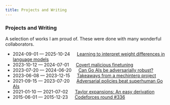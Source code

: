 ```yaml
---
title: Projects and Writing
---
```


### Projects and Writing
A selection of works I am proud of. These were done with many wonderful collaborators.

- 2024-09-01 — 2025-10-24 &emsp; [Learning to interpret weight differences in language models](https://www.lesswrong.com/posts/EKhTrhrCz2rNg7FmG/)
- 2023-10-12 — 2024-07-01 &emsp; [Covert malicious finetuning](https://www.lesswrong.com/posts/33emJkmw5bMAXZHHt/)
- 2023-07-20 — 2024-06-20 &emsp; [Can Go AIs be adversarially robust?](https://x.com/TonyWangIV/status/1803510231332536564)
- 2023-06-08 — 2023-12-15 &emsp; [Takeaways from a mechinterp project](https://www.lesswrong.com/posts/Ei8q37PB3cAky6kaK/)
- 2021-09-15 — 2023-07-20 &emsp; [Adversarial policies beat superhuman Go AIs](https://www.lesswrong.com/posts/DCL3MmMiPsuMxP45a/)
- 2021-01-10 — 2021-07-02 &emsp; [Taylor expansions: An easy derivation](/projects-and-writing/taylor-expansions/)
- 2015-06-01 — 2015-12-23 &emsp; [Codeforces round #336](https://codeforces.com/blog/entry/22233)
